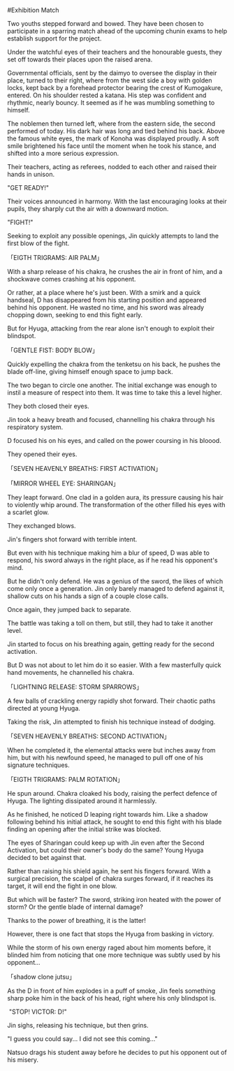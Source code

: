 #Exhibition Match

Two youths stepped forward and bowed. They have been chosen to participate in a sparring match ahead of the upcoming chunin exams to help establish support for the project.

Under the watchful eyes of their teachers and the honourable guests, they set off towards their places upon the raised arena.

Governmental officials, sent by the daimyo to oversee the display in their place, turned to their right, where from the west side a boy with golden locks, kept back by a forehead protector bearing the crest of Kumogakure, entered. On his shoulder rested a katana. His step was confident and rhythmic, nearly bouncy. It seemed as if he was mumbling something to himself.

The noblemen then turned left, where from the eastern side, the second performed of today. His dark hair was long and tied behind his back. Above the famous white eyes, the mark of Konoha was displayed proudly. A soft smile brightened his face until the moment when he took his stance, and shifted into a more serious expression.

Their teachers, acting as referees, nodded to each other and raised their hands in unison.

"GET READY!"

Their voices announced in harmony. With the last encouraging looks at their pupils, they sharply cut the air with a downward motion.

"FIGHT!"

Seeking to exploit any possible openings, Jin quickly attempts to land the first blow of the fight.

「EIGTH TRIGRAMS: AIR PALM」

With a sharp release of his chakra, he crushes the air in front of him, and a shockwave comes crashing at his opponent.

Or rather, at a place where he's just been. With a smirk and a quick handseal, D has disappeared from his starting position and appeared behind his opponent. He wasted no time, and his sword was already chopping down, seeking to end this fight early.

But for Hyuga, attacking from the rear alone isn't enough to exploit their blindspot.

「GENTLE FIST: BODY BLOW」

Quickly expelling the chakra from the tenketsu on his back, he pushes the blade off-line, giving himself enough space to jump back.

The two began to circle one another. The initial exchange was enough to instil a measure of respect into them. It was time to take this a level higher.

They both closed their eyes.

Jin took a heavy breath and focused, channelling his chakra through his respiratory system.

D focused his on his eyes, and called on the power coursing in his bloood.

They opened their eyes.

「SEVEN HEAVENLY BREATHS: FIRST ACTIVATION」

「MIRROR WHEEL EYE: SHARINGAN」

They leapt forward. One clad in a golden aura, its pressure causing his hair to violently whip around. The transformation of the other filled his eyes with a scarlet glow. 

They exchanged blows.

Jin's fingers shot forward with terrible intent.

But even with his technique making him a blur of speed, D was able to respond, his sword always in the right place, as if he read his opponent's mind.

But he didn't only defend. He was a genius of the sword, the likes of which come only once a generation. Jin only barely managed to defend against it, shallow cuts on his hands a sign of a couple close calls.

Once again, they jumped back to separate.

The battle was taking a toll on them, but still, they had to take it another level.

Jin started to focus on his breathing again, getting ready for the second activation.

But D was not about to let him do it so easier. With a few masterfully quick hand movements, he channelled his chakra.

「LIGHTNING RELEASE: STORM SPARROWS」

A few balls of crackling energy rapidly shot forward. Their chaotic paths directed at young Hyuga.

Taking the risk, Jin attempted to finish his technique instead of dodging.

「SEVEN HEAVENLY BREATHS: SECOND ACTIVATION」

When he completed it, the elemental attacks were but inches away from him, but with his newfound speed, he managed to pull off one of his signature techniques.

「EIGTH TRIGRAMS: PALM ROTATION」

He spun around. Chakra cloaked his body, raising the perfect defence of Hyuga. The lighting dissipated around it harmlessly.

As he finished, he noticed D leaping right towards him. Like a shadow following behind his initial attack, he sought to end this fight with his blade finding an opening after the initial strike was blocked.

The eyes of Sharingan could keep up with Jin even after the Second Activation, but could their owner's body do the same? Young Hyuga decided to bet against that.

Rather than raising his shield again, he sent his fingers forward. With a surgical precision, the scalpel of chakra surges forward, if it reaches its target, it will end the fight in one blow.

But which will be faster? The sword, striking iron heated with the power of storm? Or the gentle blade of internal damage?

Thanks to the power of breathing, it is the latter!

However, there is one fact that stops the Hyuga from basking in victory.

While the storm of his own energy raged about him moments before, it blinded him from noticing that one more technique was subtly used by his opponent...

「shadow clone jutsu」

As the D in front of him explodes in a puff of smoke, Jin feels something sharp poke him in the back of his head, right where his only blindspot is.

 "STOP! VICTOR: D!"

Jin sighs, releasing his technique, but then grins.

"I guess you could say... I did not see this coming..."

Natsuo drags his student away before he decides to put his opponent out of his misery.